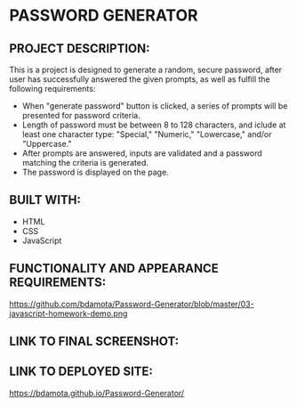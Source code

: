 # PASSWORD GENERATOR  

## PROJECT DESCRIPTION:
This is a project is designed to generate a random, secure password, after user has successfully answered the given prompts, as well as fulfill the following requirements:
* When "generate password" button is clicked, a series of prompts will be presented for password criteria. 
* Length of password must be between 8 to 128 characters, and iclude at least one character type: "Special," "Numeric," "Lowercase," and/or "Uppercase." 
* After prompts are answered, inputs are validated and a password matching the criteria is generated. 
* The password is displayed on the page. 

## BUILT WITH: 
* HTML 
* CSS
* JavaScript

## FUNCTIONALITY AND APPEARANCE REQUIREMENTS:
https://github.com/bdamota/Password-Generator/blob/master/03-javascript-homework-demo.png

## LINK TO FINAL SCREENSHOT:

## LINK TO DEPLOYED SITE:
https://bdamota.github.io/Password-Generator/
